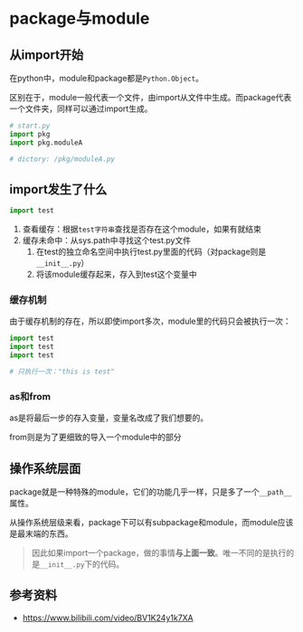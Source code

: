 # package与module

## 从import开始

在python中，module和package都是`Python.Object`。

区别在于，module一般代表一个文件，由import从文件中生成。而package代表一个文件夹，同样可以通过import生成。

```python
# start.py
import pkg
import pkg.moduleA

# dictory: /pkg/moduleA.py
```

## import发生了什么

```python
import test
```

1. 查看缓存：根据`test字符串`查找是否存在这个module，如果有就结束
2. 缓存未命中：从sys.path中寻找这个test.py文件
   1. 在test的独立命名空间中执行test.py里面的代码（对package则是`__init__.py`）
   2. 将该module缓存起来，存入到test这个变量中

### 缓存机制

由于缓存机制的存在，所以即使import多次，module里的代码只会被执行一次：

```python
import test
import test
import test

# 只执行一次："this is test"
```

### as和from

as是将最后一步的存入变量，变量名改成了我们想要的。

from则是为了更细致的导入一个module中的部分

## 操作系统层面

package就是一种特殊的module，它们的功能几乎一样，只是多了一个`__path__`属性。

从操作系统层级来看，package下可以有subpackage和module，而module应该是最末端的东西。

> 因此如果import一个package，做的事情**与上面一致**。唯一不同的是执行的是`__init__.py`下的代码。

## 参考资料

* https://www.bilibili.com/video/BV1K24y1k7XA

